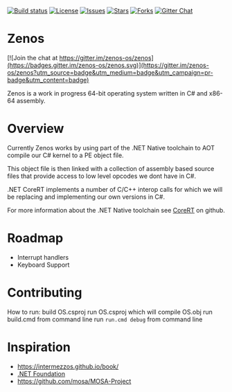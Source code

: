 ﻿[![Build status][build-status-image]][build-status]   [![License][github-license]][github-license-link]  [![Issues][github-issues]][github-issues-link]  [![Stars][github-stars]][github-stars-link]  [![Forks][github-forks]][github-forks-link]  [![Gitter Chat][gitter-image]][gitter-chat]

[build-status-image]: https://ci.appveyor.com/api/projects/status/gmeosk7sa6su8rb3/branch/master?svg=true
[build-status]: https://ci.appveyor.com/project/zenos-os/zenos
[pull-requests-image]: http://www.issuestats.com/github/zenos-os/zenos/badge/pr
[pull-requests]: http://www.issuestats.com/github/zenos-os/zenos
[issues-closed-image]: http://www.issuestats.com/github/zenos-os/zenos/badge/issue
[issues-closed]: http://www.issuestats.com/github/zenos-os/zenos
[gitter-image]: https://img.shields.io/badge/gitter-join%20chat%20-blue.svg
[gitter2-image]: https://badges.gitter.im/Join%20Chat.svg
[gitter-chat]: https://gitter.im/zenos-os/zenos
[github-issues]: https://img.shields.io/github/issues/zenos-os/zenos.svg
[github-forks]: https://img.shields.io/github/forks/zenos-os/zenos.svg
[github-stars]: https://img.shields.io/github/stars/zenos-os/zenos.svg
[github-license]: https://img.shields.io/badge/license-New%20BSD-blue.svg
[github-link]: https://github.com/zenos-os/zenos
[github-stars-link]: https://github.com/zenos-os/zenos/stargazers
[github-forks-link]: https://github.com/zenos-os/zenos/network
[github-issues-link]: https://github.com/zenos-os/zenos/issues
[github-license-link]: https://raw.githubusercontent.com/zenos-os/zenos/master/LICENSE.txt


# Zenos

[![Join the chat at https://gitter.im/zenos-os/zenos](https://badges.gitter.im/zenos-os/zenos.svg)](https://gitter.im/zenos-os/zenos?utm_source=badge&utm_medium=badge&utm_campaign=pr-badge&utm_content=badge)

Zenos is a work in progress 64-bit operating system written in C# and x86-64 assembly.

# Overview

Currently Zenos works by using part of the .NET Native toolchain to AOT compile our C# kernel to a PE object file.

This object file is then linked with a collection of assembly based source files that provide access to low level opcodes we dont have in C#.

.NET CoreRT implements a number of C/C++ interop calls for which we will be replacing and implementing our own versions in C#.

For more information about the .NET Native toolchain see [CoreRT](https://github.com/dotnet/corert) on github.

# Roadmap

* Interrupt handlers
* Keyboard Support

# Contributing

How to run:
  build OS.csproj
  run OS.csproj which will compile OS.obj
  run build.cmd from command line
  run `run.cmd debug` from command line


# Inspiration

* https://intermezzos.github.io/book/
* [.NET Foundation](https://github.com/dotnet)
* https://github.com/mosa/MOSA-Project